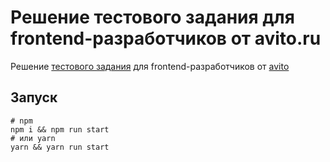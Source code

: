 # Решение тестового задания для frontend-разработчиков от avito.ru

Решение [тестового задания](https://github.com/avito-tech/safedeal-frontend-trainee) для frontend-разработчиков от [avito](https://avito.ru/)

## Запуск

```shell script
# npm
npm i && npm run start
# или yarn
yarn && yarn run start
```
